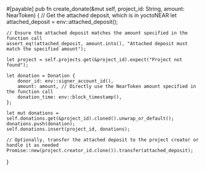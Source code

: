 #[payable]
pub fn create_donate(&mut self, project_id: String, amount: NearToken) {
    // Get the attached deposit, which is in yoctoNEAR
    let attached_deposit = env::attached_deposit();

    // Ensure the attached deposit matches the amount specified in the function call
    assert_eq!(attached_deposit, amount.into(), "Attached deposit must match the specified amount");

    let project = self.projects.get(&project_id).expect("Project not found");

    let donation = Donation {
        donor_id: env::signer_account_id(),
        amount: amount, // Directly use the NearToken amount specified in the function call
        donation_time: env::block_timestamp(),
    };

    let mut donations = self.donations.get(&project_id).cloned().unwrap_or_default();
    donations.push(donation);
    self.donations.insert(project_id, donations);

    // Optionally, transfer the attached deposit to the project creator or handle it as needed
    Promise::new(project.creator_id.clone()).transfer(attached_deposit);
}
